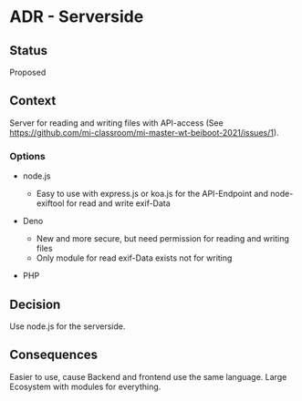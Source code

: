 # ADR - Serverside

## Status

Proposed

## Context

Server for reading and writing files with API-access (See https://github.com/mi-classroom/mi-master-wt-beiboot-2021/issues/1).

### Options

- node.js
  - Easy to use with express.js or koa.js for the API-Endpoint and node-exiftool for read and write exif-Data 

- Deno
  - New and more secure, but need permission for reading and writing files
  - Only module for read exif-Data exists not for writing
- PHP

## Decision

Use node.js for the serverside.

## Consequences

Easier to use, cause Backend and frontend use the same language. Large Ecosystem with modules for everything.

